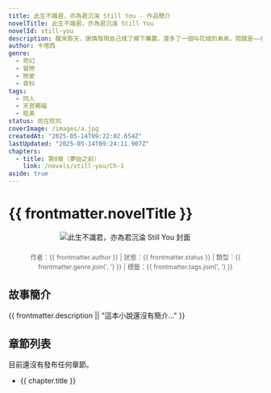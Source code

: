 ```yaml
---
title: 此生不識君，亦為君沉淪 Still You - 作品簡介
novelTitle: 此生不識君，亦為君沉淪 Still You
novelId: still-you
description: 醒來那天，謝憐發現自己成了鄉下藥農，還多了一個叫花城的弟弟。問題是——他記不得這人生，但心卻早已動搖。這場夢，怎麼越走越真？
author: 卡塔西
genre:
  - 奇幻
  - 冒險
  - 戀愛
  - 骨科
tags:
  - 同人
  - 天官賜福
  - 耽美
status: 尚在挖坑
coverImage: /images/a.jpg
createdAt: "2025-05-14T09:22:02.654Z"
lastUpdated: "2025-05-14T09:24:11.907Z"
chapters:
  - title: 第0章〈夢始之前〉
    link: /novels/still-you/Ch-1
aside: true
---
```


# {{ frontmatter.novelTitle }}

<script setup>
import { useData, withBase } from 'vitepress'
const { frontmatter } = useData()
</script>

<img :src="withBase(frontmatter.coverImage)" alt="此生不識君，亦為君沉淪 Still You 封面" class="novel-cover" style="max-width: 300px; margin-bottom: 20px;">

<p class="novel-meta">
    作者：{{ frontmatter.author }} | 狀態：{{ frontmatter.status }} | 類型：{{ frontmatter.genre.join(', ') }}
    <span v-if="frontmatter.tags && frontmatter.tags.length">| 標籤：{{ frontmatter.tags.join(', ') }}</span>
</p>

## 故事簡介

{{ frontmatter.description || "這本小說還沒有簡介..." }}

## 章節列表

<p v-if="!frontmatter.chapters || frontmatter.chapters.length === 0">目前還沒有發布任何章節。</p>
<ul v-else>
    <li v-for="chapter in frontmatter.chapters" :key="chapter.link">
        <a :href="withBase(chapter.link)">{{ chapter.title }}</a>
    </li>
</ul>

<style scoped>
.novel-cover {
    display: block;
    margin-left: auto;
    margin-right: auto;
}
.novel-meta {
    text-align: center;
    font-size: 0.9em;
    color: #666;
    margin-bottom: 30px;
}
</style>
